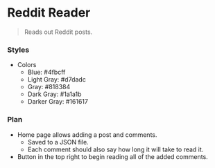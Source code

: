 # Reddit Reader

> Reads out Reddit posts.

### Styles
- Colors
  - Blue: #4fbcff
  - Light Gray: #d7dadc
  - Gray: #818384
  - Dark Gray: #1a1a1b
  - Darker Gray: #161617

### Plan
- Home page allows adding a post and comments.
  - Saved to a JSON file.
  - Each comment should also say how long it will take to read it.
- Button in the top right to begin reading all of the added comments.